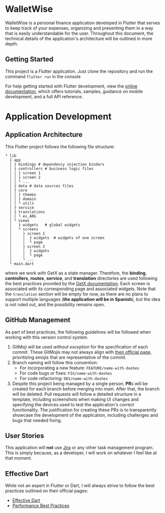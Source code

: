 # WalletWise

WalletWise is a personal finance application developed in Flutter that serves to keep track of your expenses, organizing and presenting them in a way that is easily understandable for the user. Throughout this document, the technical details of the application's architecture will be outlined in more depth.

## Getting Started

This project is a Flutter application. Just clone the repository and run the command `flutter run` in the console

For help getting started with Flutter development, view the
[online documentation](https://docs.flutter.dev/), which offers tutorials,
samples, guidance on mobile development, and a full API reference.

# Application Development
## Application Architecture
This Flutter project follows the following file structure:
```
└ lib
  ├ app
  │ ├ bindings # dependency injection binders
  │ ├ controllers # business logic files
  │ │ ├ screen 1
  │ │ ├ screen 2
  │ │ └ ...
  │ ├ data # data sources files
  │ ├ core
  │ │ ├ themes
  │ │ ├ domain
  │ │ └ utils
  │ ├ service
  │ ├ translations
  │ │ └ es_ARG
  │ └ views
  │   ├ widgets   # global widgets
  │   └ screens
  │     ├ screen 1
  │     │  ├ widgets  # widgets of one screen
  │     │  └ page
  │     ├ screen 2
  │     │  ├ widgets
  │     │  └ page
  │     └ ...
  └ main.dart 
```
where we work with GetX as a state manager. Therefore, the **binding**, **controllers**, **routes**, **service**, and **translation** directories are used following the best practices provided by the [GetX documentation](https://chornthorn.github.io/getx-docs/). Each screen is associated with its corresponding page and associated widgets. Note that the `translation` section will be empty for now, as there are no plans to support multiple languages (**the application will be in Spanish**), but the idea is not ruled out, and the possibility remains open.

## GitHub Management
As part of best practices, the following guidelines will be followed when working with this version control system.
1. GitMoji will be used _without exception_ for the specification of each commit. These GitMojis may not always align with [their official page](https://gitmoji.dev/), prioritizing emojis that are representative of the commit.
2. Branch naming will follow this convention:
   - For incorporating a new feature: `FEATURE/name-with-dashes`
   - For code bugs or fixes: `FIX/name-with-dashes`
   - For code refactoring: `DEV/name-with-dashes`
3. Despite this project being managed by a single person, **PR**s will be created for each branch before merging into main. After that, the branch will be deleted. Pull requests will follow a detailed structure in a template, including screenshots when making UI changes and specifying the devices used to test the application's correct functionality. The justification for creating these PRs is to transparently showcase the development of the application, including challenges and bugs that needed fixing.

## User Stories
This application will **not** use [Jira](https://www.atlassian.com/es/software/jira) or any other task management program. This is simply because, as a developer, I will work on whatever I feel like at that moment.

## Effective Dart
While not an expert in Flutter or Dart, I will always strive to follow the best practices outlined on their official pages:
   - [Effective Dart](https://dart.dev/effective-dart)
   - [Performance Best Practices](https://docs.flutter.dev/perf/best-practices)
